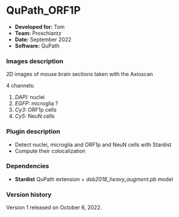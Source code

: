 # QuPath_ORF1P

* **Developed for:** Tom
* **Team:** Proschiantz
* **Date:** September 2022
* **Software:** QuPath

### Images description

2D images of mouse brain sections taken with the Axioscan

4 channels: 
  1. *DAPI:* nuclei
  2. *EGFP:* microglia ?
  3. *Cy3:* ORF1p cells
  4. *Cy5:* NeuN cells

### Plugin description

* Detect nuclei, microglia and ORF1p and NeuN cells with Stardist
* Compute their colocalization

### Dependencies

* **Stardist** QuPath extension +  *dsb2018_heavy_augment.pb* model

### Version history

Version 1 released on October 6, 2022.
